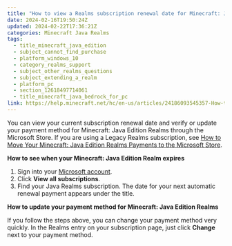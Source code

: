 ```yaml
---
title: "How to view a Realms subscription renewal date for Minecraft: Java Edition"
date: 2024-02-16T19:50:24Z
updated: 2024-02-22T17:36:21Z
categories: Minecraft Java Realms
tags:
  - title_minecraft_java_edition
  - subject_cannot_find_purchase
  - platform_windows_10
  - category_realms_support
  - subject_other_realms_questions
  - subject_extending_a_realm
  - platform_pc
  - section_12618497714061
  - title_minecraft_java_bedrock_for_pc
link: https://help.minecraft.net/hc/en-us/articles/24186093545357-How-to-view-a-Realms-subscription-renewal-date-for-Minecraft-Java-Edition
---
```


You can view your current subscription renewal date and verify or update your payment method for Minecraft: Java Edition Realms through the Microsoft Store. If you are using a Legacy Realms subscription, see [How to Move Your Minecraft: Java Edition Realms Payments to the Microsoft Store](../Realms-Troubleshooting-and-Billing/How-to-Move-Your-Minecraft-Java-Edition-Realms-Payments-to-the-Microsoft-Store.md).

**How to see when your Minecraft: Java Edition Realm expires**

1.  Sign into your [Microsoft account](https://account.microsoft.com/?refd=account.microsoft.com).
2.  Click **View all subscriptions**.
3.  Find your Java Realms subscription. The date for your next automatic renewal payment appears under the title.

**How to update your payment method for Minecraft: Java Edition Realms**

If you follow the steps above, you can change your payment method very quickly. In the Realms entry on your subscription page, just click **Change** next to your payment method.
